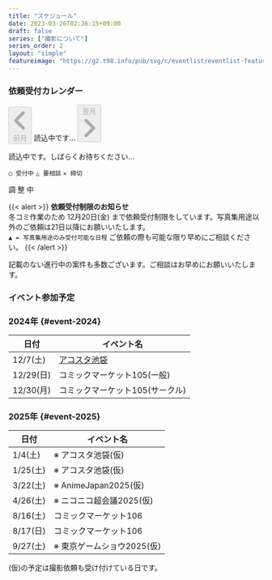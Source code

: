 ```yaml
---
title: "スケジュール"
date: 2023-03-26T02:36:15+09:00
draft: false
series: ["撮影について"]
series_order: 2
layout: "simple"
featureimage: "https://g2.t98.info/pub/svg/c/eventlist/eventlist-featured.webp"
---
```


<h3 class="profile-name text-center text-2xl">依頼受付カレンダー</h3>

<div id="cal-button">
<button id="prevButton" class="flex m-1 rounded enabled:bg-neutral-300 p-1.5 enabled:text-neutral-700 enabled:hover:bg-primary-500 enabled:hover:text-neutral enabled:dark:bg-neutral-700 dark:text-neutral-300 enabled:dark:hover:bg-primary-400 enabled:dark:hover:text-neutral-800 disabled:border disabled:border-neutral-300 disabled:dark:border-neutral-700 disabled:cursor-not-allowed disabled:m-0.5 items-center" onclick="changeMonth(-1)" disabled>
<span class="relative block align-text-bottom icon">
  <svg xmlns="http://www.w3.org/2000/svg" viewBox="0 0 320 512"><!--!Font Awesome Free 6.6.0 by @fontawesome - https://fontawesome.com License - https://fontawesome.com/license/free Copyright 2024 Fonticons, Inc.--><path fill="currentColor" d="M41.4 233.4c-12.5 12.5-12.5 32.8 0 45.3l160 160c12.5 12.5 32.8 12.5 45.3 0s12.5-32.8 0-45.3L109.3 256 246.6 118.6c12.5-12.5 12.5-32.8 0-45.3s-32.8-12.5-45.3 0l-160 160z"/></svg>
</span>
前月</button>
<span id="monthYear" class="p-1.5">読込中です…</span>
<button id="nextButton" class="flex m-1 rounded enabled:bg-neutral-300 p-1.5 enabled:text-neutral-700 enabled:hover:bg-primary-500 enabled:hover:text-neutral enabled:dark:bg-neutral-700 dark:text-neutral-300 enabled:dark:hover:bg-primary-400 enabled:dark:hover:text-neutral-800 disabled:border disabled:border-neutral-300 disabled:dark:border-neutral-700 disabled:cursor-not-allowed disabled:m-0.5 items-center" onclick="changeMonth(1)" disabled>翌月
<span class="relative block align-text-bottom icon">
<svg xmlns="http://www.w3.org/2000/svg" viewBox="0 0 320 512"><!--!Font Awesome Free 6.6.0 by @fontawesome - https://fontawesome.com License - https://fontawesome.com/license/free Copyright 2024 Fonticons, Inc.--><path fill="currentColor" d="M278.6 233.4c12.5 12.5 12.5 32.8 0 45.3l-160 160c-12.5 12.5-32.8 12.5-45.3 0s-12.5-32.8 0-45.3L210.7 256 73.4 118.6c-12.5-12.5-12.5-32.8 0-45.3s32.8-12.5 45.3 0l160 160z"/></svg>
</span>
</button>
</div>

<div id="calendar">
  <div className="flex justify-center" aria-label="読み込み中">
    <p class="text-center text-xl">読込中です。しばらくお待ちください…</p>
  </div>
</div>

`◯ 受付中` `△ 要相談` `✕ 締切` 

<span id="showMaxRange">調 整 中</span>  

<script src="/show-event-cal.js"></script>

{{< alert >}}
**依頼受付制限のお知らせ**   
冬コミ作業のため 12月20日(金) まで依頼受付制限をしています。写真集用途以外のご依頼は21日以降にお願いいたします。   
`▲ = 写真集用途のみ受付可能な日程` ご依頼の際も可能な限り早めにご相談ください。
{{< /alert >}}

記載のない進行中の案件も多数ございます。ご相談はお早めにお願いいたします。

<h3 id="event" class="profile-name text-center text-2xl">イベント参加予定</h3>

<div class="grid grid-cols-1 lg:grid-cols-2">
<div>

### 2024年 {#event-2024}

| 日付      | イベント名                                                        |
| --------- | ----------------------------------------------------------------- |
| 12/7(土)  | [アコスタ池袋](https://g2.t98.info/pub/img/event/202412_ike.webp) |
| 12/29(日) | コミックマーケット105(一般)                                       |
| 12/30(月) | コミックマーケット105(サークル)                                   |

</div><div>

### 2025年 {#event-2025}

| 日付     | イベント名                 |
| -------- | -------------------------- |
| 1/4(土)  | ※ アコスタ池袋(仮)         |
| 1/25(土) | ※ アコスタ池袋(仮)         |
| 3/22(土) | ※ AnimeJapan2025(仮)       |
| 4/26(土) | ※ ニコニコ超会議2025(仮)   |
| 8/16(土) | コミックマーケット106      |
| 8/17(日) | コミックマーケット106      |
| 9/27(土) | ※ 東京ゲームショウ2025(仮) |

</div></div>

(仮)の予定は撮影依頼も受け付けている日です。